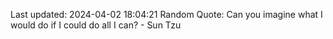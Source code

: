 Last updated: 2024-04-02 18:04:21
Random Quote: Can you imagine what I would do if I could do all I can? - Sun Tzu